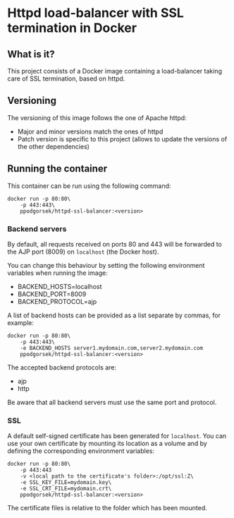 # Httpd load-balancer with SSL termination in Docker

## What is it?

This project consists of a Docker image containing a load-balancer taking care of SSL termination, based on httpd.

## Versioning

The versioning of this image follows the one of Apache httpd:
* Major and minor versions match the ones of httpd
* Patch version is specific to this project (allows to update the versions of the other dependencies)

## Running the container

This container can be run using the following command:

    docker run -p 80:80\
        -p 443:443\
        ppodgorsek/httpd-ssl-balancer:<version>

### Backend servers

By default, all requests received on ports 80 and 443 will be forwarded to the AJP port (8009) on `localhost` (the Docker host).

You can change this behaviour by setting the following environment variables when running the image:
  * BACKEND_HOSTS=localhost
  * BACKEND_PORT=8009
  * BACKEND_PROTOCOL=ajp

A list of backend hosts can be provided as a list separate by commas, for example:

    docker run -p 80:80\
        -p 443:443\
        -e BACKEND_HOSTS server1.mydomain.com,server2.mydomain.com
        ppodgorsek/httpd-ssl-balancer:<version>

The accepted backend protocols are:
  * ajp
  * http

Be aware that all backend servers must use the same port and protocol.

### SSL

A default self-signed certificate has been generated for `localhost`. You can use your own certificate by mounting its location as a volume and by defining the corresponding environment variables:

    docker run -p 80:80\
        -p 443:443
        -v <local path to the certificate's folder>:/opt/ssl:Z\
        -e SSL_KEY_FILE=mydomain.key\
        -e SSL_CRT_FILE=mydomain.crt\
        ppodgorsek/httpd-ssl-balancer:<version>

The certificate files is relative to the folder which has been mounted.
